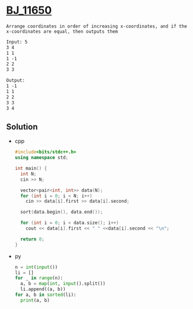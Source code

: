 # [BJ_11650](https://acmicpc.net/problem/11650)

```en
Arrange coordinates in order of increasing x-coordinates, and if the x-coordinates are equal, then outputs them
```

```txt
Input: 5
3 4
1 1
1 -1
2 2
3 3

Output:
1 -1
1 1
2 2
3 3
3 4
```

## Solution

* cpp

  ```cpp
  #include<bits/stdc++.h>
  using namespace std;

  int main() {
    int N;
    cin >> N;

    vector<pair<int, int>> data(N);
    for (int i = 0; i < N; i++)
      cin >> data[i].first >> data[i].second;

    sort(data.begin(), data.end());

    for (int i = 0; i < data.size(); i++)
      cout << data[i].first << " " <<data[i].second << "\n";

    return 0;
  }
  ```

* py

  ```py
  n = int(input())
  li = []
  for _ in range(n):
    a, b = map(int, input().split())
    li.append((a, b))
  for a, b in sorted(li):
    print(a, b)
  ```
